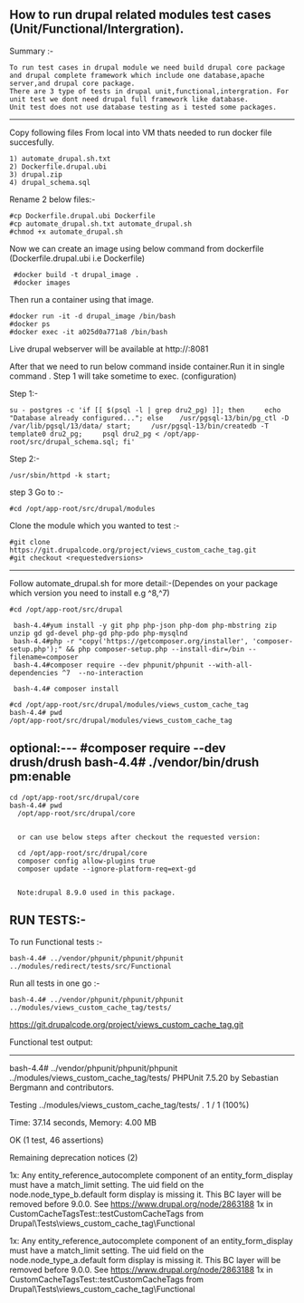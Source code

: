 
How to run drupal related modules test cases (Unit/Functional/Intergration).
-------------

Summary :-
    
    To run test cases in drupal module we need build drupal core package and drupal complete framework which include one database,apache server,and drupal core package.
    There are 3 type of tests in drupal unit,functional,intergration. For unit test we dont need drupal full framework like database.
    Unit test does not use database testing as i tested some packages.
 
*************************

Copy following files From local into VM thats needed to run docker file succesfully.

    1) automate_drupal.sh.txt
    2) Dockerfile.drupal.ubi
    3) drupal.zip
    4) drupal_schema.sql

Rename 2 below files:-

    #cp Dockerfile.drupal.ubi Dockerfile
    #cp automate_drupal.sh.txt automate_drupal.sh
    #chmod +x automate_drupal.sh
     

Now we can create an image  using below command from dockerfile (Dockerfile.drupal.ubi i.e Dockerfile)
  
     #docker build -t drupal_image .
     #docker images
 
 
Then run a container using that image.

    #docker run -it -d drupal_image /bin/bash
    #docker ps
    #docker exec -it a025d0a771a8 /bin/bash

Live drupal webserver will be available at http://<ip>:8081

After that we need to run below command inside container.Run it in single command . 
Step 1 will take sometime to exec. (configuration)

Step 1:- 

    su - postgres -c 'if [[ $(psql -l | grep dru2_pg) ]]; then     echo "Database already configured..."; else    /usr/pgsql-13/bin/pg_ctl -D /var/lib/pgsql/13/data/ start;     /usr/pgsql-13/bin/createdb -T template0 dru2_pg;     psql dru2_pg < /opt/app-root/src/drupal_schema.sql; fi'

Step 2:-

    /usr/sbin/httpd -k start;


step 3 Go to :-

    #cd /opt/app-root/src/drupal/modules

Clone the module which you wanted to test :-

    #git clone  https://git.drupalcode.org/project/views_custom_cache_tag.git
    #git checkout <requestedversions>   
----  
Follow automate_drupal.sh for more detail:-(Dependes on your package which version you need to install e.g ^8,^7)
  
    #cd /opt/app-root/src/drupal
    
     bash-4.4#yum install -y git php php-json php-dom php-mbstring zip unzip gd gd-devel php-gd php-pdo php-mysqlnd
     bash-4.4#php -r "copy('https://getcomposer.org/installer', 'composer-setup.php');" && php composer-setup.php --install-dir=/bin --filename=composer
     bash-4.4#composer require --dev phpunit/phpunit --with-all-dependencies ^7  --no-interaction

     bash-4.4# composer install
    
    #cd /opt/app-root/src/drupal/modules/views_custom_cache_tag
    bash-4.4# pwd
    /opt/app-root/src/drupal/modules/views_custom_cache_tag
optional:---
    #composer require --dev drush/drush
    bash-4.4# ./vendor/bin/drush pm:enable   
------
    cd /opt/app-root/src/drupal/core
    bash-4.4# pwd
      /opt/app-root/src/drupal/core
	  
	  
	  or can use below steps after checkout the requested version:
	  
	  cd /opt/app-root/src/drupal/core
	  composer config allow-plugins true
	  composer update --ignore-platform-req=ext-gd
	  
	  
      Note:drupal 8.9.0 used in this package.
 
RUN TESTS:- 
----------
    
To run Functional tests :-      

    bash-4.4# ../vendor/phpunit/phpunit/phpunit ../modules/redirect/tests/src/Functional
   
Run all tests in one go :-
    
    bash-4.4# ../vendor/phpunit/phpunit/phpunit ../modules/views_custom_cache_tag/tests/
    
https://git.drupalcode.org/project/views_custom_cache_tag.git





Functional test output:
********************************
bash-4.4# ../vendor/phpunit/phpunit/phpunit ../modules/views_custom_cache_tag/tests/
PHPUnit 7.5.20 by Sebastian Bergmann and contributors.

Testing ../modules/views_custom_cache_tag/tests/
.                                                                   1 / 1 (100%)

Time: 37.14 seconds, Memory: 4.00 MB

OK (1 test, 46 assertions)

Remaining deprecation notices (2)

  1x: Any entity_reference_autocomplete component of an entity_form_display must have a match_limit setting. The uid field on the node.node_type_b.default form display is missing it. This BC layer will be removed before 9.0.0. See https://www.drupal.org/node/2863188
    1x in CustomCacheTagsTest::testCustomCacheTags from Drupal\Tests\views_custom_cache_tag\Functional

  1x: Any entity_reference_autocomplete component of an entity_form_display must have a match_limit setting. The uid field on the node.node_type_a.default form display is missing it. This BC layer will be removed before 9.0.0. See https://www.drupal.org/node/2863188
    1x in CustomCacheTagsTest::testCustomCacheTags from Drupal\Tests\views_custom_cache_tag\Functional


